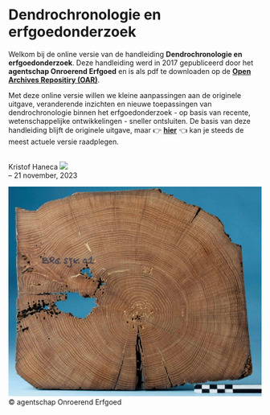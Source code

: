 
# Dendrochronologie en erfgoedonderzoek

Welkom bij de online versie van de handleiding **Dendrochronologie en
erfgoedonderzoek**. Deze handleiding werd in 2017 gepubliceerd door het
**agentschap Onroerend Erfgoed** en is als pdf te downloaden op de
[**Open Archives Repositiry (OAR)**](https://doi.org/10.55465/WRTE1679).

Met deze online versie willen we kleine aanpassingen aan de originele
uitgave, veranderende inzichten en nieuwe toepassingen van
dendrochronologie binnen het erfgoedonderzoek - op basis van recente,
wetenschappelijke ontwikkelingen - sneller ontsluiten. De basis van deze
handleiding blijft de originele uitgave, maar :point_right:
[**hier**](https://publicaties.onroerenderfgoed.be/HAOE-16-Dendrochronologie/)
:point_left: kan je steeds de meest actuele versie raadplegen.

<br/> Kristof Haneca
[![](https://orcid.org/sites/default/files/images/orcid_16x16.png)](https://orcid.org/0000-0002-7719-8305)
<br/> – 21 november, 2023<br/>

![](./figuren/cover.jpg) © agentschap Onroerend Erfgoed
